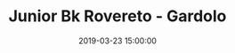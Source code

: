 ---
title: Junior Bk Rovereto - Gardolo
date: 2019-03-23 15:00:00
squadra-a: Bc Gardolo
punteggio-a: 
squadra-b: Junior Bk Rovereto
punteggio-b: 
partite/squadra: aquilotti-18-19
luogo: Palestra Istituto Alberghiero
categoria: aquilotti
---